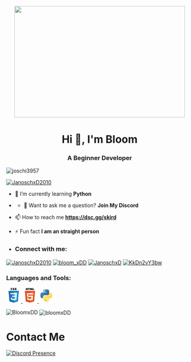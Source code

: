 <p align="center">
  <img width="460" height="300" src="https://i.pinimg.com/736x/b8/af/2b/b8af2b89c7be31d2d11ef9df3082d44d.jpg">
</p>
<h1 align="center">Hi 👋, I'm Bloom</h1>
<h3 align="center">A Beginner Developer</h3>


<p align="left"> <img src="https://komarev.com/ghpvc/?username=joschi3957&label=Profile%20views&color=0e75b6&style=flat" alt="joschi3957" /> </p

<p align="left"> <a href="https://twitter.com/JanoschxD2010" target="blank"><img src="https://img.shields.io/twitter/follow/JanoschxD2010?logo=twitter&style=for-the-badge" alt="JanoschxD2010" /></a> </p>

- 🌱 I’m currently learning **Python**

- - 💬 Want to ask me a question? **Join My Discord**
 
- 📫 How to reach me **https://dsc.gg/skird**

- ⚡ Fun fact **I am an straight person**

- <h3 align="left">Connect with me:</h3>
<p align="left">
<a href="https://twitter.com/JanoschxD2010" target="blank"><img align="center" src="https://raw.githubusercontent.com/rahuldkjain/github-profile-readme-generator/master/src/images/icons/Social/twitter.svg" alt="JanoschxD2010" height="30" width="40" /></a>
<a href="https://instagram.com/janijumping" target="blank"><img align="center" src="https://raw.githubusercontent.com/rahuldkjain/github-profile-readme-generator/master/src/images/icons/Social/instagram.svg" alt="bloom_xDD" height="30" width="40" /></a>
<a href="https://www.youtube.com/@JanoschxD" target="blank"><img align="center" src="https://raw.githubusercontent.com/rahuldkjain/github-profile-readme-generator/master/src/images/icons/Social/youtube.svg" alt="JanoschxD" height="30" width="40" /></a>
<a href="https://discord.gg/https://discord.gg/KkDn2vY3bw" target="blank"><img align="center" src="https://raw.githubusercontent.com/rahuldkjain/github-profile-readme-generator/master/src/images/icons/Social/discord.svg" alt="KkDn2vY3bw" height="30" width="40" /></a>
</p>

<h3 align="left">Languages and Tools:</h3>
<p align="left"> <a href="https://www.w3schools.com/css/" target="_blank" rel="noreferrer"> <img src="https://raw.githubusercontent.com/devicons/devicon/master/icons/css3/css3-original-wordmark.svg" alt="css3" width="40" height="40"/> </a> <a href="https://www.w3.org/html/" target="_blank" rel="noreferrer"> <img src="https://raw.githubusercontent.com/devicons/devicon/master/icons/html5/html5-original-wordmark.svg" alt="html5" width="40" height="40"/> </a>  <a href="https://www.python.org" target="_blank" rel="noreferrer"> <img src="https://raw.githubusercontent.com/devicons/devicon/master/icons/python/python-original.svg" alt="python" width="40" height="40"/> </a> </p>

<p><img align="left" src="https://github-readme-stats.vercel.app/api/top-langs?username=BloomXDD&show_icons=true&locale=en&layout=compact&theme=radical" alt="BloomxDD" /></p>

<p>&nbsp;<img align="center" src="https://github-readme-stats.vercel.app/api?username=BloomxDD&show_icons=true&locale=en&theme=radical" alt="bloomxDD" /></p>


# Contact Me
[![Discord Presence](https://lanyard.cnrad.dev/api/1252595424192368676)](https://discord.com/users/1252595424192368676)
